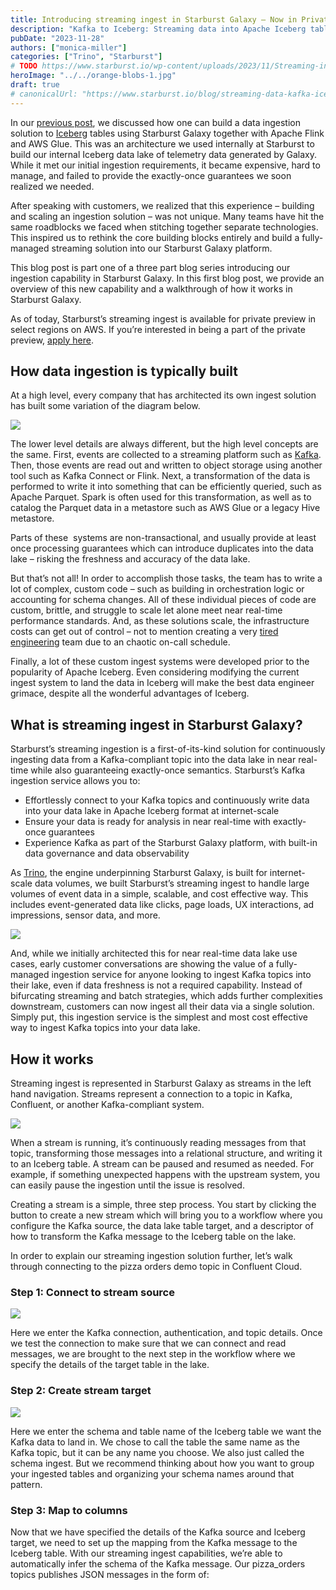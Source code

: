 ```yaml
---
title: Introducing streaming ingest in Starburst Galaxy — Now in Private Preview
description: "Kafka to Iceberg: Streaming data into Apache Iceberg tables"
pubDate: "2023-11-28"
authors: ["monica-miller"]
categories: ["Trino", "Starburst"]
# TODO https://www.starburst.io/wp-content/uploads/2023/11/Streaming-ingest-in-Galaxy-1.png
heroImage: "../../orange-blobs-1.jpg"
draft: true
# canonicalUrl: "https://www.starburst.io/blog/streaming-data-kafka-iceberg/"
---
```


In our [previous post](https://www.starburst.io/blog/near-real-time-ingestion-for-trino/), we discussed how one can build a data ingestion solution to [Iceberg](https://www.starburst.io/info/apache-iceberg/) tables using Starburst Galaxy together with Apache Flink and AWS Glue. This was an architecture we used internally at Starburst to build our internal Iceberg data lake of telemetry data generated by Galaxy. While it met our initial ingestion requirements, it became expensive, hard to manage, and failed to provide the exactly-once guarantees we soon realized we needed.

After speaking with customers, we realized that this experience – building and scaling an ingestion solution – was not unique. Many teams have hit the same roadblocks we faced when stitching together separate technologies. This inspired us to rethink the core building blocks entirely and build a fully-managed streaming solution into our Starburst Galaxy platform.

This blog post is part one of a three part blog series introducing our ingestion capability in Starburst Galaxy. In this first blog post, we provide an overview of this new capability and a walkthrough of how it works in Starburst Galaxy.

As of today, Starburst’s streaming ingest is available for private preview in select regions on AWS. If you’re interested in being a part of the private preview, [apply here](https://www.starburst.io/info/join-private-previews-in-starburst-galaxy/).

## How data ingestion is typically built

At a high level, every company that has architected its own ingest solution has built some variation of the diagram below.

![](https://www.starburst.io/wp-content/uploads/2023/11/streaming-ingest-complex.png)

The lower level details are always different, but the high level concepts are the same. First, events are collected to a streaming platform such as [Kafka](https://www.starburst.io/blog/kafka-streaming/). Then, those events are read out and written to object storage using another tool such as Kafka Connect or Flink. Next, a transformation of the data is performed to write it into something that can be efficiently queried, such as Apache Parquet. Spark is often used for this transformation, as well as to catalog the Parquet data in a metastore such as AWS Glue or a legacy Hive metastore.

Parts of these  systems are non-transactional, and usually provide at least once processing guarantees which can introduce duplicates into the data lake – risking the freshness and accuracy of the data lake.

But that’s not all! In order to accomplish those tasks, the team has to write a lot of complex, custom code – such as building in orchestration logic or accounting for schema changes. All of these individual pieces of code are custom, brittle, and struggle to scale let alone meet near real-time performance standards. And, as these solutions scale, the infrastructure costs can get out of control – not to mention creating a very [tired engineering](https://www.starburst.io/blog/data-engineering-challenges/) team due to an chaotic on-call schedule.

Finally, a lot of these custom ingest systems were developed prior to the popularity of Apache Iceberg. Even considering modifying the current ingest system to land the data in Iceberg will make the best data engineer grimace, despite all the wonderful advantages of Iceberg.

## What is streaming ingest in Starburst Galaxy?

Starburst’s streaming ingestion is a first-of-its-kind solution for continuously ingesting data from a Kafka-compliant topic into the data lake in near real-time while also guaranteeing exactly-once semantics. Starburst’s Kafka ingestion service allows you to:

- Effortlessly connect to your Kafka topics and continuously write data into your data lake in Apache Iceberg format at internet-scale
- Ensure your data is ready for analysis in near real-time with exactly-once guarantees
- Experience Kafka as part of the Starburst Galaxy platform, with built-in data governance and data observability

As [Trino](https://www.starburst.io/learn/trino/), the engine underpinning Starburst Galaxy, is built for internet-scale data volumes, we built Starburst’s streaming ingest to handle large volumes of event data in a simple, scalable, and cost effective way. This includes event-generated data like clicks, page loads, UX interactions, ad impressions, sensor data, and more.

![](https://www.starburst.io/wp-content/uploads/2023/11/starburst-streaming-ingest-.png)

And, while we initially architected this for near real-time data lake use cases, early customer conversations are showing the value of a fully-managed ingestion service for anyone looking to ingest Kafka topics into their lake, even if data freshness is not a required capability. Instead of bifurcating streaming and batch strategies, which adds further complexities downstream, customers can now ingest all their data via a single solution. Simply put, this ingestion service is the simplest and most cost effective way to ingest Kafka topics into your data lake.

## How it works

Streaming ingest is represented in Starburst Galaxy as streams in the left hand navigation. Streams represent a connection to a topic in Kafka, Confluent, or another Kafka-compliant system.

![](https://www.starburst.io/wp-content/uploads/2023/11/all-streams.png)

When a stream is running, it’s continuously reading messages from that topic, transforming those messages into a relational structure, and writing it to an Iceberg table. A stream can be paused and resumed as needed. For example, if something unexpected happens with the upstream system, you can easily pause the ingestion until the issue is resolved.

Creating a stream is a simple, three step process. You start by clicking the button to create a new stream which will bring you to a workflow where you configure the Kafka source, the data lake table target, and a descriptor of how to transform the Kafka message to the Iceberg table on the lake.

In order to explain our streaming ingestion solution further, let’s walk through connecting to the pizza orders demo topic in Confluent Cloud.

### Step 1: Connect to stream source

![](https://www.starburst.io/wp-content/uploads/2023/11/connect-to-stream-source-e1701120783964.png)

Here we enter the Kafka connection, authentication, and topic details. Once we test the connection to make sure that we can connect and read messages, we are brought to the next step in the workflow where we specify the details of the target table in the lake.

### Step 2: Create stream target

![](https://www.starburst.io/wp-content/uploads/2023/11/create-stream-target-e1701120735201.png)

Here we enter the schema and table name of the Iceberg table we want the Kafka data to land in. We chose to call the table the same name as the Kafka topic, but it can be any name you choose. We also just called the schema ingest. But we recommend thinking about how you want to group your ingested tables and organizing your schema names around that pattern.

### Step 3: Map to columns

Now that we have specified the details of the Kafka source and Iceberg target, we need to set up the mapping from the Kafka message to the Iceberg table. With our streaming ingest capabilities, we’re able to automatically infer the schema of the Kafka message. Our pizza\_orders topics publishes JSON messages in the form of:
